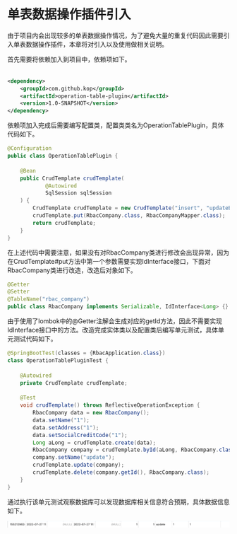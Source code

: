 # 单表数据操作插件引入

由于项目内会出现较多的单表数据操作情况，为了避免大量的重复代码因此需要引入单表数据操作插件，本章将对引入以及使用做相关说明。

首先需要将依赖加入到项目中，依赖项如下。

```xml

<dependency>
    <groupId>com.github.kop</groupId>
    <artifactId>operation-table-plugin</artifactId>
    <version>1.0-SNAPSHOT</version>
</dependency>

```
依赖项加入完成后需要编写配置类，配置类类名为OperationTablePlugin，具体代码如下。

```java
@Configuration
public class OperationTablePlugin {

    @Bean
    public CrudTemplate crudTemplate(
            @Autowired
            SqlSession sqlSession
    ) {
        CrudTemplate crudTemplate = new CrudTemplate("insert", "updateById", "selectById", "deleteById", sqlSession);
        crudTemplate.put(RbacCompany.class, RbacCompanyMapper.class);
        return crudTemplate;
    }
}
```

在上述代码中需要注意，如果没有对RbacCompany类进行修改会出现异常，因为在CrudTemplate#put方法中第一个参数需要实现IdInterface接口，下面对RbacCompany类进行改造，改造后对象如下。

```java
@Getter
@Setter
@TableName("rbac_company")
public class RbacCompany implements Serializable, IdInterface<Long> {}
```

由于使用了lombok中的@Getter注解会生成对应的getId方法，因此不需要实现IdInterface接口中的方法。改造完成实体类以及配置类后编写单元测试，具体单元测试代码如下。

```java
@SpringBootTest(classes = {RbacApplication.class})
class OperationTablePluginTest {

    @Autowired
    private CrudTemplate crudTemplate;

    @Test
    void crudTemplate() throws ReflectiveOperationException {
        RbacCompany data = new RbacCompany();
        data.setName("1");
        data.setAddress("1");
        data.setSocialCreditCode("1");
        Long aLong = crudTemplate.create(data);
        RbacCompany company = crudTemplate.byId(aLong, RbacCompany.class);
        company.setName("update");
        crudTemplate.update(company);
        crudTemplate.delete(company.getId(), RbacCompany.class);
    }
}
```

通过执行该单元测试观察数据库可以发现数据库相关信息符合预期，具体数据信息如下。

![image-20220727111446627](images/image-20220727111446627.png)